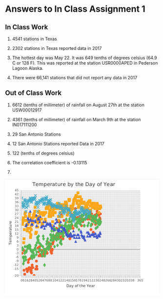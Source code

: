 # Answers to In Class Assignment 1

## In Class Work
1. 4541 stations in Texas

2. 2302 stations in Texas reported data in 2017

3. The hottest day was May 22. It was 649 tenths of degrees celsius (64.9 C or 128 F). This was reported at the station USR0000APED in Pederson Lagoon Alaska.

4. There were 66,141 stations that did not report any data in 2017

## Out of Class Work
1. 6612 (tenths of millimeter) of rainfall on August 27th at the station   USW00012917 

2. 4361 (tenths of millimeter) of rainfall on March 9th at the station IN017111200

3. 29 San Antonio Stations

4. 12 San Antonio Stations reported Data in 2017

5. 122 (tenths of degrees celsius)

6. The correlation coefficient is -0.13115

7.

![alt text](/images/graphIn1.png)

